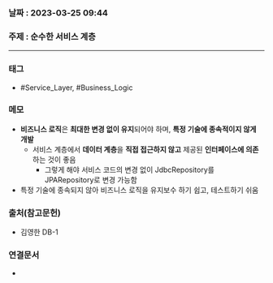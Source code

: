 ### 날짜 : 2023-03-25 09:44
### 주제 : 순수한 서비스 계층
---
### 태그
* #Service_Layer, #Business_Logic

### 메모
-   **비즈니스 로직**은 **최대한 변경 없이 유지**되어야 하며, **특정 기술에 종속적이지 않게 개발**
    -   서비스 계층에서 **데이터 계층**을 **직접 접근하지 않고** 제공된 **인터페이스에 의존**하는 것이 좋음
        -   그렇게 해야 서비스 코드의 변경 없이 JdbcRepository를 JPARepository로 변경 가능함
-   특정 기술에 종속되지 않아 비즈니스 로직을 유지보수 하기 쉽고, 테스트하기 쉬움 

### 출처(참고문헌)
-  김영한 DB-1

### 연결문서
- 
